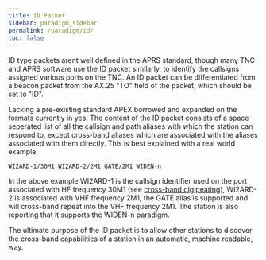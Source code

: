 ```yaml
---
title: ID Packet
sidebar: paradigm_sidebar
permalink: /paradigm/id/
toc: false
---
```


ID type packets arent well defined in the APRS standard, though many TNC and APRS software use the ID packet similarly, to identify the callsigns assigned various ports on the TNC. An ID packet can be differentiated from a beacon packet from the AX.25 "TO" field of the packet, which should be set to "ID".

Lacking a pre-existing standard APEX borrowed and expanded on the formats currently in yes. The content of the ID packet consists of a space seperated list of all the callsign and path aliases with which the station can respond to, except cross-band aliases which are associated with the aliases associated with them directly. This is best explained with a real world example.

    WI2ARD-1/30M1 WI2ARD-2/2M1 GATE/2M1 WIDEN-n

In the above example WI2ARD-1 is the callsign identifier used on the port associated with HF frequency 30M1 (see [cross-band digipeating](/protocol/cross-band)), WI2ARD-2 is associated with VHF frequency 2M1, the GATE alias is supported and will cross-band repeat into the VHF frequency 2M1. The station is also reporting that it supports the WIDEN-n paradigm.

The ultimate purpose of the ID packet is to allow other stations to discover the cross-band capabilities of a station in an automatic, machine readable, way.
